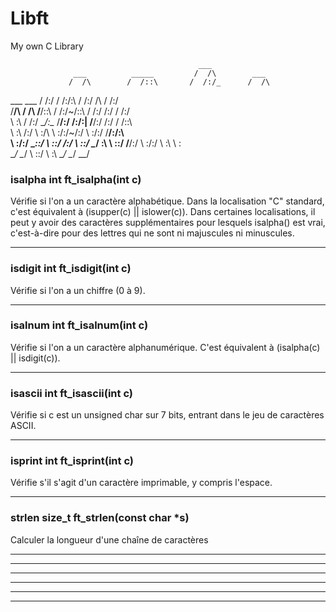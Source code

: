 # Libft
My own C Library

                                              ___               
                  ___          _____         /  /\        ___   
                 /  /\        /  /::\       /  /:/_      /  /\  
  ___     ___   /  /:/       /  /:/\:\     /  /:/ /\    /  /:/  
 /__/\   /  /\ /__/::\      /  /:/~/::\   /  /:/ /:/   /  /:/   
 \  \:\ /  /:/ \__\/\:\__  /__/:/ /:/\:| /__/:/ /:/   /  /::\   
  \  \:\  /:/     \  \:\/\ \  \:\/:/~/:/ \  \:\/:/   /__/:/\:\  
   \  \:\/:/       \__\::/  \  \::/ /:/   \  \::/    \__\/  \:\ 
    \  \::/        /__/:/    \  \:\/:/     \  \:\         \  \:\
     \__\/         \__\/      \  \::/       \  \:\         \__\/
                               \__\/         \__\/              


### isalpha		 int ft_isalpha(int c)

Vérifie si l'on a un caractère alphabétique. Dans la localisation 
"C" standard, c'est équivalent à (isupper(c) || islower(c)). Dans 
certaines localisations, il peut y avoir des caractères 
supplémentaires pour lesquels isalpha() est vrai, c'est-à-dire 
pour des lettres qui ne sont ni majuscules ni minuscules.

__________________________________________________________________

### isdigit		int ft_isdigit(int c)

Vérifie si l'on a un chiffre (0 à 9).

__________________________________________________________________

### isalnum		int ft_isalnum(int c)

Vérifie si l'on a un caractère alphanumérique. C'est équivalent à 
(isalpha(c) || isdigit(c)).

__________________________________________________________________

### isascii		int ft_isascii(int c)

Vérifie si c est un unsigned char sur 7 bits, entrant dans le jeu 
de caractères ASCII.

__________________________________________________________________

### isprint		int	ft_isprint(int c)

Vérifie s'il s'agit d'un caractère imprimable, y compris l'espace.

__________________________________________________________________

### strlen		size_t	ft_strlen(const char *s) 

Calculer la longueur d'une chaîne de caractères  

__________________________________________________________________
__________________________________________________________________
__________________________________________________________________
__________________________________________________________________
__________________________________________________________________
__________________________________________________________________
